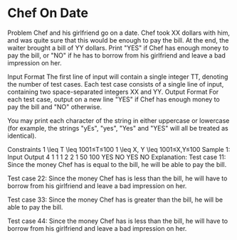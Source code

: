 # Chef On Date

Problem
Chef and his girlfriend go on a date. Chef took XX dollars with him, and was quite sure that this would be enough to pay the bill. At the end, the waiter brought a bill of YY dollars. Print "YES" if Chef has enough money to pay the bill, or "NO" if he has to borrow from his girlfriend and leave a bad impression on her.

Input Format
The first line of input will contain a single integer TT, denoting the number of test cases.
Each test case consists of a single line of input, containing two space-separated integers XX and YY.
Output Format
For each test case, output on a new line "YES" if Chef has enough money to pay the bill and "NO" otherwise.

You may print each character of the string in either uppercase or lowercase (for example, the strings "yEs", "yes", "Yes" and "YES" will all be treated as identical).

Constraints
1 \leq T \leq 1001≤T≤100
1 \leq X, Y \leq 1001≤X,Y≤100
Sample 1:
Input
Output
4
1 1
1 2
2 1
50 100
YES
NO
YES
NO
Explanation:
Test case 11: Since the money Chef has is equal to the bill, he will be able to pay the bill.

Test case 22: Since the money Chef has is less than the bill, he will have to borrow from his girlfriend and leave a bad impression on her.

Test case 33: Since the money Chef has is greater than the bill, he will be able to pay the bill.

Test case 44: Since the money Chef has is less than the bill, he will have to borrow from his girlfriend and leave a bad impression on her.
